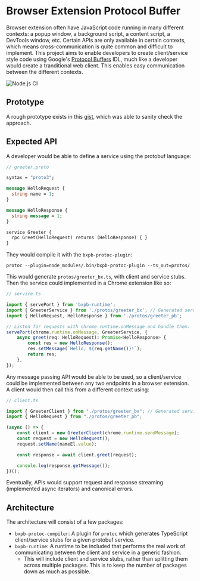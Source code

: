 # Browser Extension Protocol Buffer

Browser extension often have JavaScript code running in many different contexts: a popup window, a
background script, a content script, a DevTools window, etc. Certain APIs are only available in
certain contexts, which means cross-communication is quite common and difficult to implement. This
project aims to enable developers to create client/service style code using Google's
[Protocol Buffers](https://developers.google.com/protocol-buffers) IDL, much like a developer would
create a tranditional web client. This enables easy communication between the different contexts.

![Node.js CI](https://github.com/dgp1130/bxpb/workflows/Node.js%20CI/badge.svg?branch=master)

## Prototype

A rough prototype exists in this
[gist](https://gist.github.com/dgp1130/c4932d048eb3293c503c1acd7cf8f763), which was able to sanity
check the approach.

## Expected API

A developer would be able to define a service using the protobuf language:

```proto
// greeter.proto

syntax = "proto3";

message HelloRequest {
  string name = 1;
}

message HelloResponse {
  string message = 1;
}

service Greeter {
  rpc Greet(HelloRequest) returns (HelloResponse) { }
}
```

They would compile it with the `bxpb-protoc-plugin`:

```shell
protoc --plugin=node_modules/.bin/bxpb-protoc-plugin --ts_out=protos/
```

This would generate `protos/greeter_bx.ts`, with client and service stubs. Then the service
could implemented in a Chrome extension like so:

```typescript
// service.ts

import { servePort } from 'bxpb-runtime';
import { GreeterService } from './protos/greeter_bx'; // Generated service.
import { HelloRequest, HelloResponse } from './protos/greeter_pb';

// Listen for requests with chrome.runtime.onMessage and handle them.
servePort(chrome.runtime.onMessage, GreeterService, {
    async greet(req: HelloRequest): Promise<HelloResponse> {
        const res = new HelloResponse();
        res.setMessage(`Hello, ${req.getName()}!`);
        return res;
    },
});
```

Any message passing API would be able to be used, so a client/service could be implemented between
any two endpoints in a browser extension. A client would then call this from a different context
using:

```typescript
// client.ts

import { GreeterClient } from "./protos/greeter_bx"; // Generated service.
import { HelloRequest } from "./protos/greeter_pb";

(async () => {
    const client = new GreeterClient(chrome.runtime.sendMessage);
    const request = new HelloRequest();
    request.setName(nameEl.value);

    const response = await client.greet(request);

    console.log(response.getMessage());
})();
```

Eventually, APIs would support request and response streaming (implemented async iterators) and
canonical errors.

## Architecture

The architecture will consist of a few packages:

*   `bxpb-protoc-compiler`: A plugin for `protoc` which generates TypeScript client/service stubs
    for a given protobuf service.
*   `bxpb-runtime`: A runtime to be included that performs the real work of communicating between
    the client and service in a generic fashion.
    *   This will include client and service stubs, rather than splitting them across multiple
        packages. This is to keep the number of packages down as much as possible.
